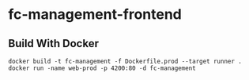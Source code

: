 # fc-management-frontend

## Build With Docker
```
docker build -t fc-management -f Dockerfile.prod --target runner .
docker run -name web-prod -p 4200:80 -d fc-management
```
